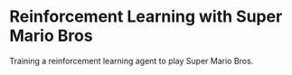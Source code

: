 # Reinforcement Learning with Super Mario Bros

Training a reinforcement learning agent to play Super Mario Bros.
